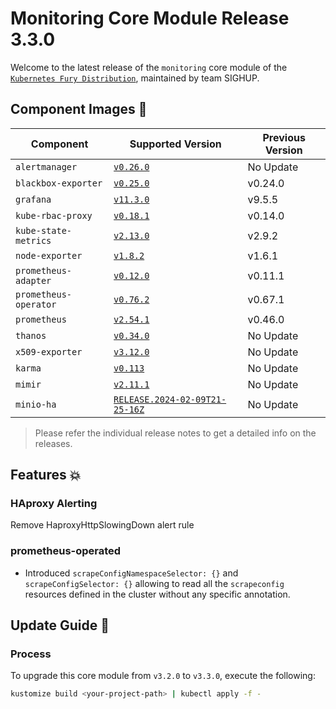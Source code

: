 # Monitoring Core Module Release 3.3.0

Welcome to the latest release of the `monitoring` core module of the [`Kubernetes Fury Distribution`](https://github.com/sighupio/fury-distribution), maintained by team SIGHUP.

## Component Images 🚢

| Component             | Supported Version                                                                                   | Previous Version |
| --------------------- | --------------------------------------------------------------------------------------------------- | ---------------- |
| `alertmanager`        | [`v0.26.0`](https://github.com/prometheus/alertmanager/releases/tag/v0.26.0)                        | No Update        |
| `blackbox-exporter`   | [`v0.25.0`](https://github.com/prometheus/blackbox_exporter/releases/tag/v0.25.0)                   | v0.24.0          |
| `grafana`             | [`v11.3.0`](https://github.com/grafana/grafana/releases/tag/v11.3.0)                                | v9.5.5           |
| `kube-rbac-proxy`     | [`v0.18.1`](https://github.com/brancz/kube-rbac-proxy/releases/tag/v0.18.1)                         | v0.14.0          |
| `kube-state-metrics`  | [`v2.13.0`](https://github.com/kubernetes/kube-state-metrics/releases/tag/v2.13.0)                  | v2.9.2           |
| `node-exporter`       | [`v1.8.2`](https://github.com/prometheus/node_exporter/releases/tag/v1.8.2)                         | v1.6.1           |
| `prometheus-adapter`  | [`v0.12.0`](https://github.com/kubernetes-sigs/prometheus-adapter/releases/tag/v0.12.0)             | v0.11.1          |
| `prometheus-operator` | [`v0.76.2`](https://github.com/prometheus-operator/prometheus-operator/releases/tag/v0.76.2)        | v0.67.1          |
| `prometheus`          | [`v2.54.1`](https://github.com/prometheus/prometheus/releases/tag/v2.54.1)                          | v0.46.0          |
| `thanos`              | [`v0.34.0`](https://github.com/thanos-io/thanos/releases/tag/v0.34.0)                               | No Update        |
| `x509-exporter`       | [`v3.12.0`](https://github.com/enix/x509-certificate-exporter/releases/tag/v3.12.0)                 | No Update        |
| `karma`               | [`v0.113`](https://github.com/prymitive/karma/releases/tag/v0.113)                                  | No Update        |
| `mimir`               | [`v2.11.1`](https://github.com/grafana/mimir/releases/tag/mimir-2.11.10)                            | No Update        |
| `minio-ha`            | [`RELEASE.2024-02-09T21-25-16Z`](https://github.com/minio/minio/tree/RELEASE.2024-02-09T21-25-16Z)  | No Update        |

> Please refer the individual release notes to get a detailed info on the releases.

## Features 💥

### HAproxy Alerting

Remove HaproxyHttpSlowingDown alert rule

### prometheus-operated

- Introduced `scrapeConfigNamespaceSelector: {}` and `scrapeConfigSelector: {}` allowing to read all the `scrapeconfig` resources defined in the cluster without any specific annotation.

## Update Guide 🦮

### Process

To upgrade this core module from `v3.2.0` to `v3.3.0`, execute the following:

```bash
kustomize build <your-project-path> | kubectl apply -f -
```
